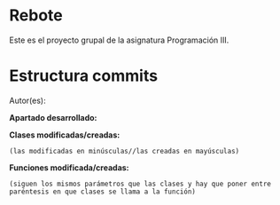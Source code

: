 # Rebote
Este es el proyecto grupal de la asignatura Programación III.

# Estructura commits
  Autor(es):
  
  **Apartado desarrollado:**
  
  **Clases modificadas/creadas:**
  
    (las modificadas en minúsculas//las creadas en mayúsculas)
    
  **Funciones modificada/creadas:**
  
    (siguen los mismos parámetros que las clases y hay que poner entre paréntesis en que clases se llama a la función)
